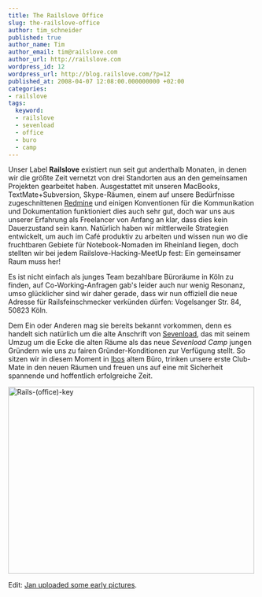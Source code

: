 ```yaml
---
title: The Railslove Office
slug: the-railslove-office
author: tim_schneider
published: true
author_name: Tim
author_email: tim@railslove.com
author_url: http://railslove.com
wordpress_id: 12
wordpress_url: http://blog.railslove.com/?p=12
published_at: 2008-04-07 12:08:00.000000000 +02:00
categories:
- railslove
tags:
  keyword:
  - railslove
  - sevenload
  - office
  - buro
  - camp
---
```

Unser Label <strong>Railslove</strong> existiert nun seit gut anderthalb Monaten, in denen wir die größte Zeit vernetzt von drei Standorten aus an den gemeinsamen Projekten gearbeitet haben. Ausgestattet mit unseren MacBooks, TextMate+Subversion, Skype-Räumen, einem auf unsere Bedürfnisse zugeschnittenen <a href="http://www.redmine.org/">Redmine</a> und einigen Konventionen für die Kommunikation und Dokumentation funktioniert dies auch sehr gut, doch war uns aus unserer Erfahrung als Freelancer von Anfang an klar, dass dies kein Dauerzustand sein kann. Natürlich haben wir mittlerweile Strategien entwickelt, um auch im Café produktiv zu arbeiten und wissen nun wo die fruchtbaren Gebiete für Notebook-Nomaden im Rheinland liegen, doch stellten wir bei jedem Railslove-Hacking-MeetUp fest: Ein gemeinsamer Raum muss her!

Es ist nicht einfach als junges Team bezahlbare Büroräume in Köln zu finden, auf Co-Working-Anfragen gab's leider auch nur wenig Resonanz, umso glücklicher sind wir daher gerade, dass wir nun offiziell die neue Adresse für Railsfeinschmecker verkünden dürfen: Vogelsanger Str. 84, 50823 Köln.

Dem Ein oder Anderen mag sie bereits bekannt vorkommen, denn es handelt sich natürlich um die alte Anschrift von <a href="http://de.sevenload.com/">Sevenload</a>, das mit seinem Umzug um die Ecke die alten Räume als das neue <em>Sevenload Camp</em> jungen Gründern wie uns zu fairen Gründer-Konditionen zur Verfügung stellt. So sitzen wir in diesem Moment in <a href="http://www.ibrahimevsan.de/">Ibos</a> altem Büro, trinken unsere erste Club-Mate in den neuen Räumen und freuen uns auf eine mit Sicherheit spannende und hoffentlich erfolgreiche Zeit.

<a href="http://www.ipernity.com/doc/koos/1742214"><img src="http://u1.ipernity.com/u/5/CE/03/1639374.5df2ee451.l.jpg" border="0" alt="Rails-(office)-key" width="500" height="380" /></a>

Edit: <a href="http://www.ipernity.com/doc/koos/album/59756">Jan uploaded some early pictures</a>.
